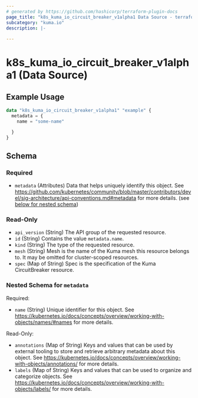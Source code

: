 ```yaml
---
# generated by https://github.com/hashicorp/terraform-plugin-docs
page_title: "k8s_kuma_io_circuit_breaker_v1alpha1 Data Source - terraform-provider-k8s"
subcategory: "kuma.io"
description: |-
  
---
```


# k8s_kuma_io_circuit_breaker_v1alpha1 (Data Source)



## Example Usage

```terraform
data "k8s_kuma_io_circuit_breaker_v1alpha1" "example" {
  metadata = {
    name = "some-name"

  }
}
```

<!-- schema generated by tfplugindocs -->
## Schema

### Required

- `metadata` (Attributes) Data that helps uniquely identify this object. See https://github.com/kubernetes/community/blob/master/contributors/devel/sig-architecture/api-conventions.md#metadata for more details. (see [below for nested schema](#nestedatt--metadata))

### Read-Only

- `api_version` (String) The API group of the requested resource.
- `id` (String) Contains the value `metadata.name`.
- `kind` (String) The type of the requested resource.
- `mesh` (String) Mesh is the name of the Kuma mesh this resource belongs to. It may be omitted for cluster-scoped resources.
- `spec` (Map of String) Spec is the specification of the Kuma CircuitBreaker resource.

<a id="nestedatt--metadata"></a>
### Nested Schema for `metadata`

Required:

- `name` (String) Unique identifier for this object. See https://kubernetes.io/docs/concepts/overview/working-with-objects/names/#names for more details.

Read-Only:

- `annotations` (Map of String) Keys and values that can be used by external tooling to store and retrieve arbitrary metadata about this object. See https://kubernetes.io/docs/concepts/overview/working-with-objects/annotations/ for more details.
- `labels` (Map of String) Keys and values that can be used to organize and categorize objects. See https://kubernetes.io/docs/concepts/overview/working-with-objects/labels/ for more details.
